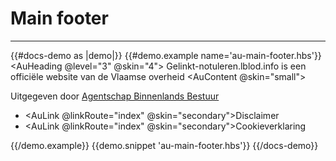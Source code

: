 # Main footer

---

{{#docs-demo as |demo|}}
  {{#demo.example name='au-main-footer.hbs'}}
    <AuMainFooter>
      <AuHeading @level="3" @skin="4">
        Gelinkt-notuleren.lblod.info is een officiële website van de Vlaamse overheid
      </AuHeading>
      <AuContent @skin="small">
        <p>Uitgegeven door <a class="au-c-link" href="https://www.vlaanderen.be/organisaties/administratieve-diensten-van-de-vlaamse-overheid/beleidsdomein-kanselarij-en-bestuur/agentschap-binnenlands-bestuur">Agentschap Binnenlands Bestuur</a></p>
        <ul class="au-c-list-horizontal">
          <li class="au-c-list-horizontal__item">
            <AuLink @linkRoute="index" @skin="secondary">Disclaimer</AuLink>
          </li>
          <li class="au-c-list-horizontal__item">
            <AuLink @linkRoute="index" @skin="secondary">Cookieverklaring</AuLink>
          </li>
        </ul>
      </AuContent>
    </AuMainFooter>
  {{/demo.example}}
  {{demo.snippet 'au-main-footer.hbs'}}
{{/docs-demo}}
